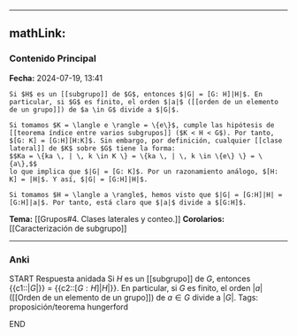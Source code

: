 
---
mathLink:
---
### Contenido Principal

**Fecha:** 2024-07-19, 13:41

```ad-cor
Si $H$ es un [[subgrupo]] de $G$, entonces $|G| = [G: H]|H|$. En particular, si $G$ es finito, el orden $|a|$ ([[orden de un elemento de un grupo]]) de $a \in G$ divide a $|G|$.
```

```ad-proof
Si tomamos $K = \langle e \rangle = \{e\}$, cumple las hipótesis de [[teorema índice entre varios subgrupos]] ($K < H < G$). Por tanto, $[G: K] = [G:H][H:K]$. Sin embargo, por definición, cualquier [[clase lateral]] de $K$ sobre $G$ tiene la forma:
$$Ka = \{ka \, | \, k \in K \} = \{ka \, | \, k \in \{e\} \} = \{a\},$$
lo que implica que $|G| = [G: K]$. Por un razonamiento análogo, $[H: K] = |H|$. Y así, $|G| = [G:H]|H|$.

Si tomamos $H = \langle a \rangle$, hemos visto que $|G| = [G:H]|H| = [G:H]|a|$. Por tanto, está claro que $|a|$ divide a $[G:H]$.
```



**Tema:** [[Grupos#4. Clases laterales y conteo.]]
**Corolarios:** [[Caracterización de subgrupo]]

---
### Anki

START
Respuesta anidada
Si $H$ es un [[subgrupo]] de $G$, entonces {{c1::$|G|$}} $=$ {{c2::$[G: H]|H|$}}. En particular, si $G$ es finito, el orden $|a|$ ([[Orden de un elemento de un grupo]]) de $a \in G$ divide a $|G|$.
Tags: proposición/teorema hungerford
<!--ID: 1721893777237-->
END
